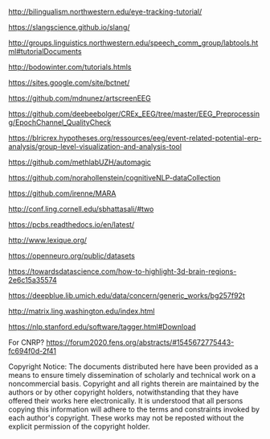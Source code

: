 http://bilingualism.northwestern.edu/eye-tracking-tutorial/

https://slangscience.github.io/slang/

http://groups.linguistics.northwestern.edu/speech_comm_group/labtools.html#tutorialDocuments

http://bodowinter.com/tutorials.htmls

https://sites.google.com/site/bctnet/

https://github.com/mdnunez/artscreenEEG

https://github.com/deebeebolger/CREx_EEG/tree/master/EEG_Preprocessing/EpochChannel_QualityCheck

https://blricrex.hypotheses.org/ressources/eeg/event-related-potential-erp-analysis/group-level-visualization-and-analysis-tool

https://github.com/methlabUZH/automagic

https://github.com/norahollenstein/cognitiveNLP-dataCollection

https://github.com/irenne/MARA

http://conf.ling.cornell.edu/sbhattasali/#two

https://pcbs.readthedocs.io/en/latest/

http://www.lexique.org/

https://openneuro.org/public/datasets

https://towardsdatascience.com/how-to-highlight-3d-brain-regions-2e6c15a35574

https://deepblue.lib.umich.edu/data/concern/generic_works/bg257f92t

http://matrix.ling.washington.edu/index.html

https://nlp.stanford.edu/software/tagger.html#Download

For CNRP? https://forum2020.fens.org/abstracts/#1545672775443-fc694f0d-2f41


Copyright Notice: The documents distributed here have been provided as a means to ensure timely dissemination of scholarly and technical work on a noncommercial basis. Copyright and all rights therein are maintained by the authors or by other copyright holders, notwithstanding that they have offered their works here electronically. It is understood that all persons copying this information will adhere to the terms and constraints invoked by each author's copyright. These works may not be reposted without the explicit permission of the copyright holder.
